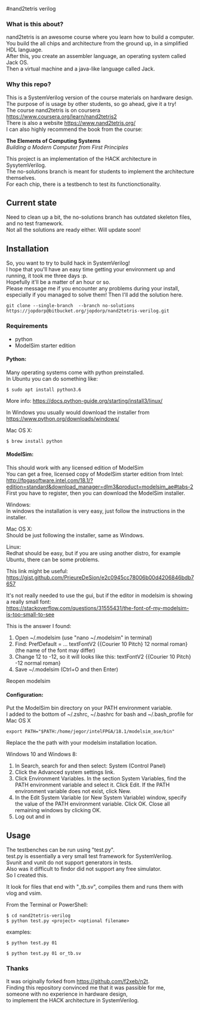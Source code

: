#nand2tetris verilog

### What is this about?
nand2tetris is an awesome course where you learn how to build a computer.  
You build the all chips and architecture from the ground up, in a simplified HDL language.  
After this, you create an assembler language, an operating system called Jack OS.  
Then a virtual machine and a java-like language called Jack.  

### Why this repo?
This is a SystemVerilog version of the course materials on hardware design.  
The purpose of is usage by other students, so go ahead, give it a try!  
The course nand2tetris is on coursera https://www.coursera.org/learn/nand2tetris2  
There is also a website https://www.nand2tetris.org/  
I can also highly recommend the book from the course:  

**The Elements of Computing Systems**  
*Building a Modern Computer from First Principles*

This project is an implementation of the HACK architecture in SysytemVerilog.  
The no-solutions branch is meant for students to implement the architecture themselves.  
For each chip, there is a testbench to test its functionctionality.  

## Current state
Need to clean up a bit, the no-solutions branch has outdated skeleton files, and no test framework.  
Not all the solutions are ready either. Will update soon!
## Installation
So, you want to try to build hack in SystemVerilog!  
I hope that you'll have an easy time getting your environment up and running, it took me three days :p.  
Hopefully it'll be a matter of an hour or so.  
Please message me if you encounter any problems during your install,  
especially if you managed to solve them! Then I'll add the solution here.
```console
git clone --single-branch  --branch no-solutions https://jopdorp@bitbucket.org/jopdorp/nand2tetris-verilog.git
```
### Requirements
- python
- ModelSim starter edition
#### Python:
Many operating systems come with python preinstalled.  
In Ubuntu you can do something like:
```console
$ sudo apt install python3.6
```
More info: https://docs.python-guide.org/starting/install3/linux/  

In Windows you usually would download the installer from  https://www.python.org/downloads/windows/  

Mac OS X:
```console
$ brew install python
```
#### ModelSim:
This should work with any licensed edition of ModelSim  
You can get a free, licensed copy of ModelSim starter edition from Intel:  
http://fpgasoftware.intel.com/18.1/?edition=standard&download_manager=dlm3&product=modelsim_ae#tabs-2  
First you have to register, then you can download the ModelSim installer.

Windows:  
In windows the installation is very easy, just follow the instructions in the installer.

Mac OS X:  
Should be just following the installer, same as Windows.

Linux:  
Redhat should be easy, but if you are using another distro, for example Ubuntu, there can be some problems.  

This link might be useful:  
https://gist.github.com/PrieureDeSion/e2c0945cc78006b00d4206846bdb7657  

It's not really needed to use the gui, but if the editor in modelsim is showing a really small font:  
https://stackoverflow.com/questions/31555431/the-font-of-my-modelsim-is-too-small-to-see

This is the answer I found:
1. Open ~/.modelsim (use "nano ~/.modelsim" in terminal)
1. Find: PrefDefault = ... textFontV2 {{Courier 10 Pitch} 12 normal roman} (the name of the font may differ)
1. Change 12 to -12, so it will looks like this: textFontV2 {{Courier 10 Pitch} -12 normal roman} 
1. Save ~/.modelsim (Ctrl+O and then Enter)

Reopen modelsim
#### Configuration:

Put the ModelSim bin directory on your PATH environment variable.   
I added to the bottom of ~/.zshrc, ~/.bashrc for bash and ~/.bash_profile for Mac OS X
```
export PATH="$PATH:/home/jegor/intelFPGA/18.1/modelsim_ase/bin"
```
Replace the the path with your modelsim installation location.

Windows 10 and Windows 8:
1. In Search, search for and then select: System (Control Panel)  
1. Click the Advanced system settings link.  
1. Click Environment Variables. In the section System Variables, find the PATH environment variable and select it. Click Edit. If the PATH environment variable does not exist, click New.  
1. In the Edit System Variable (or New System Variable) window, specify the value of the PATH environment variable. Click OK. Close all remaining windows by clicking OK.  
1. Log out and in

## Usage

The testbenches can be run using "test.py".  
test.py is essentially a very small test framework for SystemVerilog.  
Svunit and vunit do not support generators in tests.  
Also was it difficult to findor did not support any free simulator.  
So I created this.  

It look for files that end with "_tb.sv", compiles them and runs them with vlog and vsim.

From the Terminal or PowerShell:
```console
$ cd nand2tetris-verilog
$ python test.py <project> <optional filename>
```
examples:
```console
$ python test.py 01
```
```console
$ python test.py 01 or_tb.sv
```

### Thanks
It was originally forked from https://github.com/f2xeb/n2t.  
Finding this repository convinced me that it was passible for me,  
someone with no experience in hardware design,  
to implement the HACK architecture in SystemVerilog.